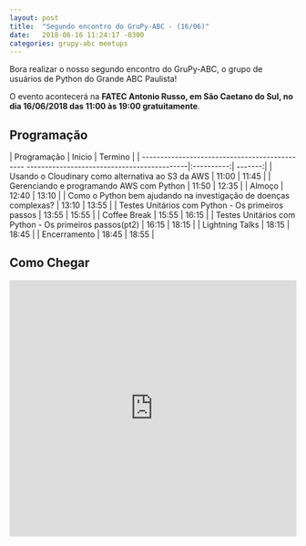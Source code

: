 ```yaml
---
layout: post
title:  "Segundo encontro do GruPy-ABC - (16/06)"
date:   2018-06-16 11:24:17 -0300
categories: grupy-abc meetups
---
```


Bora realizar o nosso segundo encontro do GruPy-ABC, o grupo de usuários de Python do Grande ABC Paulista!


O evento acontecerá na __FATEC Antonio Russo, em São Caetano do Sul, no dia 16/06/2018 das 11:00 às 19:00 gratuitamente__.

## Programação

| Programação                                                                                | Inicio     | Termino |
| ---------------------------------------------- --------------------------------------------|:----------:| -------:|
| Usando o Cloudinary como alternativa ao S3 da AWS                                          | 11:00      |   11:45 |
| Gerenciando e programando AWS com Python                                                   | 11:50      |   12:35 |
| Almoço                                                                                     | 12:40      |   13:10 |
| Como o Python bem ajudando na investigação de doenças complexas?                           | 13:10      |   13:55 |
| Testes Unitários com Python - Os primeiros passos                                          | 13:55      |   15:55 |
| Coffee Break                                                                               | 15:55      |   16:15 |
| Testes Unitários com Python - Os primeiros passos(pt2)                                     | 16:15      |   18:15 |
| Lightning Talks                                                                            | 18:15      |   18:45 |
| Encerramento                                                                               | 18:45      |   18:55 |

## Como Chegar
<iframe src="https://www.google.com/maps/embed?pb=!1m18!1m12!1m3!1d3655.0677930288825!2d-46.58107208502087!3d-23.637743084645066!2m3!1f0!2f0!3f0!3m2!1i1024!2i768!4f13.1!3m3!1m2!1s0x94ce5cb6c8baf5a7%3A0x24fb537795849cc!2sFaculdade+de+Tecnologia+de+S%C3%A3o+Caetano+do+Sul!5e0!3m2!1spt-BR!2sbr!4v1527300443311" width="100%" height="450" frameborder="0" style="border:0" allowfullscreen></iframe>
